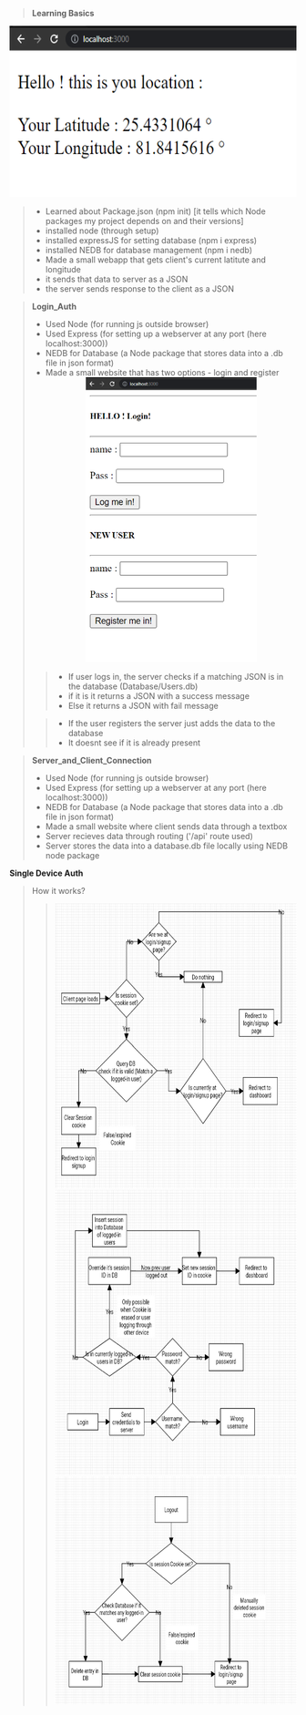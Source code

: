 > **Learning Basics**

<div align="center">
<img src="Screenshots/learning.png" width="600" height="300">
</div>

> * Learned about Package.json (npm init) [it tells which Node packages my project depends on and their versions]
> * installed node (through setup)
> * installed expressJS for setting database (npm i express)
> * installed NEDB for database management (npm i nedb)
> * Made a small webapp that gets client's current latitute and longitude
> * it sends that data to server as a JSON
> * the server sends response to the client as a JSON


> **Login_Auth**
> 
> * Used Node (for running js outside browser)
> * Used Express (for setting up a webserver at any port (here localhost:3000))
> * NEDB for Database (a Node package that stores data into a .db file in json format)
> * Made a small website that has two options - login and register
> 	<div align="center">
>	<img src="Screenshots/Login_Auth.png" width="300" height="500">
>	</div>
> 
> > * If user logs in, the server checks if a matching JSON is in the database (Database/Users.db) 
> > * if it is it returns a JSON with a success message
> > * Else it returns a JSON with fail message
> 
> > * If the user registers the server just adds the data to the database
> > * It doesnt see if it is already present

> **Server_and_Client_Connection**
> * Used Node (for running js outside browser)
> * Used Express (for setting up a webserver at any port (here localhost:3000))
> * NEDB for Database (a Node package that stores data into a .db file in json format)
> * Made a small website where client sends data through a textbox
> * Server recieves data through routing ('/api' route used)
> * Server stores the data into a database.db file locally using NEDB node package

**Single Device Auth**

> How it works?
> 
> > <div align="center">
> > <img src="Screenshots/Page_Loads.png" width="700" height=500">
> > </div>
> > 
> > <div align="center">
> > <img src="Screenshots/Login.png" width="700" height=500">
> > </div>
> > 
> > <div align="center">
> > <img src="Screenshots/Logout.png" width="700" height=400">
> > </div>	
> > 